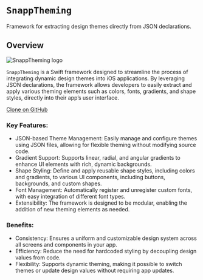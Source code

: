 # ``SnappTheming``

Framework for extracting design themes directly from JSON declarations.

## Overview

![SnappTheming logo](logo.png)

`SnappTheming` is a Swift framework designed to streamline the process of integrating dynamic design themes into iOS applications. By leveraging JSON declarations, the framework allows developers to easily extract and apply various theming elements such as colors, fonts, gradients, and shape styles, directly into their app’s user interface.

[Clone on GitHub](https://github.com/Snapp-Mobile/SnappTheming)

### Key Features:

- JSON-based Theme Management: Easily manage and configure themes using JSON files, allowing for flexible theming without modifying source code.
- Gradient Support: Supports linear, radial, and angular gradients to enhance UI elements with rich, dynamic backgrounds.
- Shape Styling: Define and apply reusable shape styles, including colors and gradients, to various UI components, including buttons, backgrounds, and custom shapes.
- Font Management: Automatically register and unregister custom fonts, with easy integration of different font types.
- Extensibility: The framework is designed to be modular, enabling the addition of new theming elements as needed.

### Benefits:

- Consistency: Ensures a uniform and customizable design system across all screens and components in your app.
- Efficiency: Reduce the need for hardcoded styling by decoupling design values from code.
- Flexibility: Supports dynamic theming, making it possible to switch themes or update design values without requiring app updates.

